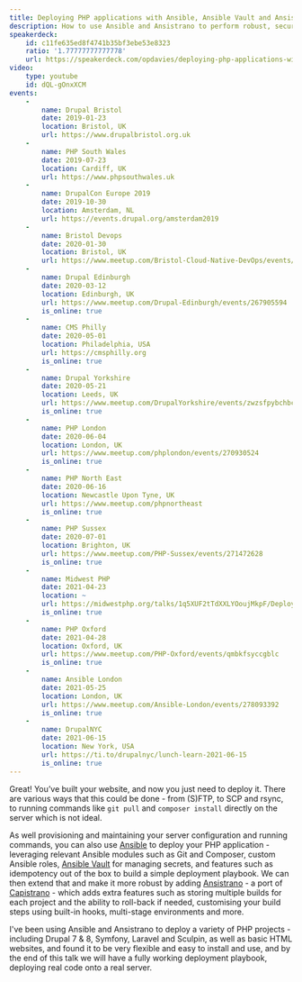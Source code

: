 ```yaml
---
title: Deploying PHP applications with Ansible, Ansible Vault and Ansistrano
description: How to use Ansible and Ansistrano to perform robust, secure deployments of your PHP applications.
speakerdeck:
    id: c11fe635ed8f4741b35bf3ebe53e8323
    ratio: '1.77777777777778'
    url: https://speakerdeck.com/opdavies/deploying-php-applications-with-ansible-ansible-vault-and-ansistrano
video:
    type: youtube
    id: dQL-gOnxXCM
events:
    -
        name: Drupal Bristol
        date: 2019-01-23
        location: Bristol, UK
        url: https://www.drupalbristol.org.uk
    -
        name: PHP South Wales
        date: 2019-07-23
        location: Cardiff, UK
        url: https://www.phpsouthwales.uk
    -
        name: DrupalCon Europe 2019
        date: 2019-10-30
        location: Amsterdam, NL
        url: https://events.drupal.org/amsterdam2019
    -
        name: Bristol Devops
        date: 2020-01-30
        location: Bristol, UK
        url: https://www.meetup.com/Bristol-Cloud-Native-DevOps/events/266609627
    -
        name: Drupal Edinburgh
        date: 2020-03-12
        location: Edinburgh, UK
        url: https://www.meetup.com/Drupal-Edinburgh/events/267905594
        is_online: true
    -
        name: CMS Philly
        date: 2020-05-01
        location: Philadelphia, USA
        url: https://cmsphilly.org
        is_online: true
    -
        name: Drupal Yorkshire
        date: 2020-05-21
        location: Leeds, UK
        url: https://www.meetup.com/DrupalYorkshire/events/zwzsfpybchbcc
        is_online: true
    -
        name: PHP London
        date: 2020-06-04
        location: London, UK
        url: https://www.meetup.com/phplondon/events/270930524
        is_online: true
    -
        name: PHP North East
        date: 2020-06-16
        location: Newcastle Upon Tyne, UK
        url: https://www.meetup.com/phpnortheast
        is_online: true
    -
        name: PHP Sussex
        date: 2020-07-01
        location: Brighton, UK
        url: https://www.meetup.com/PHP-Sussex/events/271472628
        is_online: true
    -
        name: Midwest PHP
        date: 2021-04-23
        location: ~
        url: https://midwestphp.org/talks/1q5XUF2tTdXXLYOoujMkpF/Deploying_PHP_applications_with_Ansible_Ansible_Vault_and_Ansistrano
        is_online: true
    -
        name: PHP Oxford
        date: 2021-04-28
        location: Oxford, UK
        url: https://www.meetup.com/PHP-Oxford/events/qmbkfsyccgblc
        is_online: true
    -
        name: Ansible London
        date: 2021-05-25
        location: London, UK
        url: https://www.meetup.com/Ansible-London/events/278093392
        is_online: true
    -
        name: DrupalNYC
        date: 2021-06-15
        location: New York, USA
        url: https://ti.to/drupalnyc/lunch-learn-2021-06-15
        is_online: true
---
```


Great! You’ve built your website, and now you just need to deploy it. There are various ways that this could be done - from (S)FTP, to SCP and rsync, to running commands like `git pull` and `composer install` directly on the server which is not ideal.

As well provisioning and maintaining your server configuration and running commands, you can also use [Ansible](https://www.ansible.com) to deploy your PHP application - leveraging relevant Ansible modules such as Git and Composer, custom Ansible roles, [Ansible Vault](https://docs.ansible.com/ansible/latest/user_guide/vault.html) for managing secrets, and features such as idempotency out of the box to build a simple deployment playbook. We can then extend that and make it more robust by adding [Ansistrano](https://ansistrano.com) - a port of [Capistrano](https://capistranorb.com) - which adds extra features such as storing multiple builds for each project and the ability to roll-back if needed, customising your build steps using built-in hooks, multi-stage environments and more.

I've been using Ansible and Ansistrano to deploy a variety of PHP projects - including Drupal 7 & 8, Symfony, Laravel and Sculpin, as well as basic HTML websites, and found it to be very flexible and easy to install and use, and by the end of this talk we will have a fully working deployment playbook, deploying real code onto a real server.
